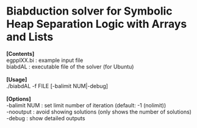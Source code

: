 # Biabduction solver for Symbolic Heap Separation Logic with Arrays and Lists

<b>[Contents]</b><br>
egpplXX.bi        : example input file<br>
biabdAL           : executable file of the solver (for Ubuntu)<br>
<br>
<b>[Usage]</b><br>
./biabdAL -f FILE [-balimit NUM|-debug]<br>
<br>
<b>[Options]</b><br>
  -balimit NUM  : set limit number of iteration (default: -1 (nolimit))<br>
  -nooutput     : avoid showing solutions (only shows the number of solutions)<br>
  -debug          : show detailed outputs<br>
  

